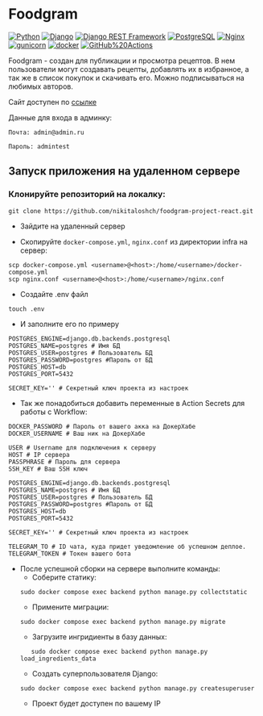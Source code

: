 # Foodgram
[![Python](https://img.shields.io/badge/-Python-464646?style=flat-square&logo=Python)](https://www.python.org/)
[![Django](https://img.shields.io/badge/-Django-464646?style=flat-square&logo=Django)](https://www.djangoproject.com/)
[![Django REST Framework](https://img.shields.io/badge/-Django%20REST%20Framework-464646?style=flat-square&logo=Django%20REST%20Framework)](https://www.django-rest-framework.org/)
[![PostgreSQL](https://img.shields.io/badge/-PostgreSQL-464646?style=flat-square&logo=PostgreSQL)](https://www.postgresql.org/)
[![Nginx](https://img.shields.io/badge/-NGINX-464646?style=flat-square&logo=NGINX)](https://nginx.org/ru/)
[![gunicorn](https://img.shields.io/badge/-gunicorn-464646?style=flat-square&logo=gunicorn)](https://gunicorn.org/)
[![docker](https://img.shields.io/badge/-Docker-464646?style=flat-square&logo=docker)](https://www.docker.com/)
[![GitHub%20Actions](https://img.shields.io/badge/-GitHub%20Actions-464646?style=flat-square&logo=GitHub%20actions)](https://github.com/features/actions)

Foodgram - создан для публикации и просмотра рецептов. 
В нем пользователи могут создавать рецепты, добавлять их в избранное, а так же в список покупок и скачивать его.
Можно подписываться на любимых авторов.

Сайт доступен по [ссылке](http://foodgramloshch.ddns.net/)

Данные для входа в админку:
```
Почта: admin@admin.ru

Пароль: admintest
```
## Запуск приложения на удаленном сервере
### Клонируйте репозиторий на локалку:
```
git clone https://github.com/nikitaloshch/foodgram-project-react.git
```

- Зайдите на удаленный сервер

- Скопируйте `docker-compose.yml`, `nginx.conf` из директории infra на сервер:
```
scp docker-compose.yml <username>@<host>:/home/<username>/docker-compose.yml
scp nginx.conf <username>@<host>:/home/<username>/nginx.conf
```

- Создайте .env файл
```
touch .env
```

- И заполните его по примеру

```
POSTGRES_ENGINE=django.db.backends.postgresql
POSTGRES_NAME=postgres # Имя БД
POSTGRES_USER=postgres # Пользователь БД
POSTGRES_PASSWORD=postgres #Пароль от БД
POSTGRES_HOST=db 
POSTGRES_PORT=5432

SECRET_KEY='' # Секретный ключ проекта из настроек
```
- Так же понадобиться добавить переменные в Action Secrets для работы с Workflow:
```
DOCKER_PASSWORD # Пароль от вашего акка на ДокерХабе
DOCKER_USERNAME # Ваш ник на ДокерХабе

USER # Username для подключения к серверу
HOST # IP сервера
PASSPHRASE # Пароль для сервера
SSH_KEY # Ваш SSH ключ

POSTGRES_ENGINE=django.db.backends.postgresql
POSTGRES_NAME=postgres # Имя БД
POSTGRES_USER=postgres # Пользователь БД
POSTGRES_PASSWORD=postgres #Пароль от БД
POSTGRES_HOST=db 
POSTGRES_PORT=5432

SECRET_KEY='' # Секретный ключ проекта из настроек

TELEGRAM_TO # ID чата, куда придет уведомление об успешном деплое.
TELEGRAM_TOKEN # Токен вашего бота
```

* После успешной сборки на сервере выполните команды:
    - Соберите статику:
    ```
    sudo docker compose exec backend python manage.py collectstatic
    ```
    - Примените миграции:
    ```
    sudo docker compose exec backend python manage.py migrate
    ```
    - Загрузите ингридиенты  в базу данных:  
    ```
       sudo docker compose exec backend python manage.py load_ingredients_data
    ```
    - Создать суперпользователя Django:
    ```
    sudo docker compose exec backend python manage.py createsuperuser
    ```
    - Проект будет доступен по вашему IP
